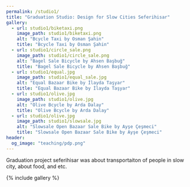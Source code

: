 ```yaml
---
permalink: /studio1/
title: "Graduation Studio: Design for Slow Cities Seferihisar"
gallery:
  - url: studio1/biketaxi.png
    image_path: studio1/biketaxi.png
    alt: "Bcycle Taxi by Osman Şahin"
    title: "Bcycle Taxi by Osman Şahin"
  - url: studio1/circle_sale.png
    image_path: studio1/circle_sale.png
    alt: "Bagel Sale Bicycle by Ahsen Başbuğ"
    title: "Bagel Sale Bicycle by Ahsen Başbuğ"
  - url: studio1/equal.jpg
    image_path: studio1/equal_sale.jpg
    alt: "Equal Bazaar Bike by İlayda Taşyar"
    title: "Equal Bazaar Bike by İlayda Taşyar"
  - url: studio1/olive.jpg
    image_path: studio1/olive.jpg
    alt: "Olive Bcycle by Arda Dalay"
    title: "Olive Bcycle by Arda Dalay"
  - url: studio1/olive.jpg
    image_path: studio1/slowsale.jpg
    alt: "Slowsale Open Bazaar Sale Bike by Ayşe Çeşmeci"
    title: "Slowsale Open Bazaar Sale Bike by Ayşe Çeşmeci"
header: 
  og_image: "teaching/pdp.png"
---
```



Graduation project seferihisar was about transportaiton of people in slow city, about food, and etc.


{% include gallery %}
